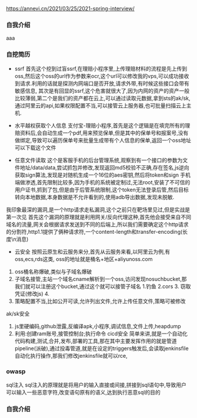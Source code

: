https://annevi.cn/2021/03/25/2021-spring-interview/

### 自我介绍
aaa

### 自挖简历
- ssrf
首先这个挖到过盲ssrf,在理赔小程序里,上传理赔材料的流程是先上传到oss,然后这个oss的url作为参数来ocr,这个url可以修改我的vps,可以成功接收到请求.利用的话就是探测内网端口是否开放,请求外带,有时候这些接口会带有敏感信息,
其次是有回显的ssrf,这个危害就很大了,因为内网的资产的资产一般比较薄弱,第二个是我们的资产都在云上,可以通过读取元数据,拿到sts的ak/sk,通过阿里云的api,如果权限配置不当,可以接管云上服务器,也可批量扫描云上主机.

- 水平越权获取个人信息
支付宝-理赔小程序,首先是这个逻辑是在填完所有的理赔资料后,会自动生成一个pdf,用来预览保单,但是其中的保单号和报案号,没有做绑定,导致可以遍历保单号来批量生成带有个人信息的保单,返回一个oss地址可以下载这个文件

- 任意文件读取
这个是客服手机的后台管理系统,观察到有一个接口的参数为文件地址/data/data,尝试抓包并修改,发现返回md5校验不正确,存在签名,js逆向获取sign算法,发现是对随机生成一个16位的aes密钥,然后将token和sign
手机端做渗透,首先限制比较多,因为手机的系统被定制过,无法root,安装了不可信的用户证书,抓到了包,但是由于后管系统限制,这个token无法登录后管,然后目标转向本地数据,本身数据是不允许看到的,使用adb导出数据,发现未脱敏.


我印象最深的漏洞,是一个http请求走私漏洞,这个之前只在靶场里见过,但是实战是第一次见
首先这个漏洞的原理就是利用网关/反向代理这种,首先他会接受来自不同域名的流量,网关会根据请求发送到不同的后端上,所以我们需要确定这个http请求的分割符,http1.1提供了俩种请求符,一个content-length和transfer-encoding(长度\n消息)


- 云安全
按照云原生和云服务来分,首先从云服务来看,以阿里云为例,有oss,ecs,rds这类,
oss的地址就是桶名+地区+aliyunoss.com
1. oss桶名称爆破,类似与子域名爆破
2. 子域名接管,主站一个域名cname解析到一个oss,访问发现nosuchbucket,那我们就可以注册这个bucket,通过这个就可以接管子域名 1.钓鱼 2.cors 3. 窃取凭证(修改js) 4. 
3. 策略配置不当,比如公开可读,允许列出文件,允许上传任意文件,策略可被修改

ak/sk安全
1. js里硬编码,github泄露,反编译apk,小程序,调试信息,文件上传,heapdump
2. 利用:创建ram账号,接管控制台;执行命令
cicd安全
简单来讲,就是一个自动化代码构建,测试,合并,发布,部署的工具,那在其中主要发挥作用的就是管道pipeline(派破),通过投毒管道,就是在设定的triggers触发后,会读取jenkinsfile自动化执行操作,那我们修改jenkinsfile就可以rce,

### owasp
sql注入
sql注入的原理就是将用户的输入直接或间接,拼接到sql语句中,导致用户可以输入一些恶意字符,改变语句原有的语义,达到执行恶意sql的目的

### 自我介绍









































































































